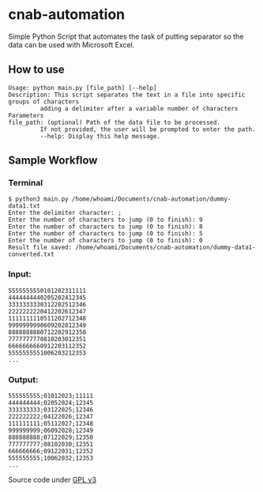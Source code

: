 
# cnab-automation
Simple Python Script that automates the task of putting separator so the data can be used with Microsoft Excel.
## How to use

    Usage: python main.py [file_path] [--help]
    Description: This script separates the text in a file into specific groups of characters
             adding a delimiter after a variable number of characters
    Parameters
    file_path: (optional) Path of the data file to be processed.
             If not provided, the user will be prompted to enter the path.
             --help: Display this help message.
## Sample Workflow

### Terminal

    $ python3 main.py /home/whoami/Documents/cnab-automation/dummy-data1.txt
    Enter the delimiter character: ;
    Enter the number of characters to jump (0 to finish): 9
    Enter the number of characters to jump (0 to finish): 8
    Enter the number of characters to jump (0 to finish): 5
    Enter the number of characters to jump (0 to finish): 0
    Result file saved: /home/whoami/Documents/cnab-automation/dummy-data1-converted.txt
### Input:

    5555555550101202311111
    4444444440205202412345
    3333333330312202512346
    2222222220412202612347
    1111111110511202712348
    9999999990609202812349
    8888888880712202912350
    7777777770810203012351
    6666666660912203112352
    5555555551006203212353
    ...
### Output:

    555555555;01012023;11111
    444444444;02052024;12345
    333333333;03122025;12346
    222222222;04122026;12347
    111111111;05112027;12348
    999999999;06092028;12349
    888888888;07122029;12350
    777777777;08102030;12351
    666666666;09122031;12352
    555555555;10062032;12353
    ...
    

Source code under [GPL v3](https://www.gnu.org/licenses/gpl-3.0.pt-br.html)